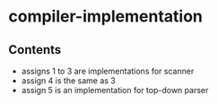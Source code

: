 # compiler-implementation
## Contents
- assigns 1 to 3 are implementations for scanner
- assign 4 is the same as 3
- assign 5 is an implementation for top-down parser
